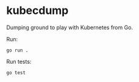 # kubecdump

Dumping ground to play with Kubernetes from Go.

Run:
```
go run .
```

Run tests:
```
go test
```
